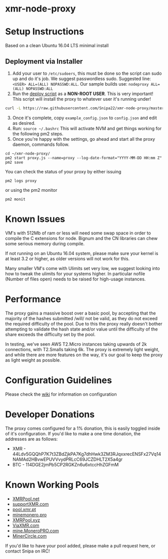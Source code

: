 # xmr-node-proxy


Setup Instructions
==================

Based on a clean Ubuntu 16.04 LTS minimal install

Deployment via Installer
------------------------

1. Add your user to `/etc/sudoers`, this must be done so the script can sudo up and do it's job.  We suggest passwordless sudo.  Suggested line: `<USER> ALL=(ALL) NOPASSWD:ALL`.  Our sample builds use: `nodeproxy ALL=(ALL) NOPASSWD:ALL`
2. Run the [deploy script](https://raw.githubusercontent.com/Snipa22/xmr-node-proxy/master/install.sh) as a **NON-ROOT USER**.  This is very important!  This script will install the proxy to whatever user it's running under!

```bash
curl -L https://raw.githubusercontent.com/Snipa22/xmr-node-proxy/master/install.sh | bash
```

3. Once it's complete, copy `example_config.json` to `config.json` and edit as desired.
4. Run: `source ~/.bashrc`  This will activate NVM and get things working for the following pm2 steps.
8. Once you're happy with the settings, go ahead and start all the proxy daemon, commands follow.

```shell
cd ~/xmr-node-proxy/
pm2 start proxy.js --name=proxy --log-date-format="YYYY-MM-DD HH:mm Z"
pm2 save
```
You can check the status of your proxy by either issuing

```
pm2 logs proxy
```

or using the pm2 monitor

```
pm2 monit
```

Known Issues
============
VM's with 512Mb of ram or less will need some swap space in order to compile the C extensions for node.  Bignum and the CN libraries can chew some serious memory during compile.

If not running on an Ubuntu 16.04 system, please make sure your kernel is at least 3.2 or higher, as older versions will not work for this.

Many smaller VM's come with Ulimits set very low, we suggest looking into how to tweak the ulimits for your systems higher.  In particular nofile (Number of files open) needs to be raised for high-usage instances.


Performance
===========
The proxy gains a massive boost over a basic pool, by accepting that the majority of the hashes submitted /will/ not be valid, as they do not exceed the required difficulty of the pool.  Due to this the proxy really doesn't bother attempting to validate the hash state and/or value until the difficulty of the share exceeds the difficulty set by the pool.

In testing, we've seen AWS T2.Micro instances taking upwards of 2k connections, with T2.Smalls taking 6k.  The proxy is extremely light weight, and while there are more features on the way, it's our goal to keep the proxy as light weight as possible.

Configuration Guidelines
========================
Please check the [wiki](https://github.com/Snipa22/xmr-node-proxy/wiki/config_review) for information on configuration


Developer Donations
===================
The proxy comes configured for a 1% donation, this is easily toggled inside of it's configuration.  If you'd like to make a one time donation, the addresses are as follows:
* XMR - 44Ldv5GQQhP7K7t3ZBdZjkPA7Kg7dhHwk3ZM3RJqxxrecENSFx27Vq14NAMAd2HBvwEPUVVvydPRLcC69JCZDHLT2X5a4gr
* BTC - 114DGE2jmPb5CP2RGKZn6u6xtccHhZGFmM


Known Working Pools
===================
* [XMRPool.net](https://xmrpool.net)
* [supportXMR.com](https://supportxmr.com)
* [pool.xmr.pt](https://pool.xmr.pt)
* [minemonero.pro](https://minemonero.pro)
* [XMRPool.xyz](https://xmrpool.xyz)
* [ViaXMR.com](https://viaxmr.com)
* [mine.MoneroPRO.com](https://mine.moneropro.com)
* [MinerCircle.com](https://www.minercircle.com)

If you'd like to have your pool added, please make a pull request here, or contact Snipa on IRC!
